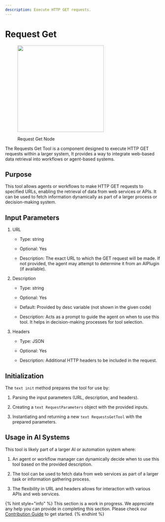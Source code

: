 ```yaml
---
description: Execute HTTP GET requests.
---
```


# Request Get

<figure><img src="../../../.gitbook/assets/up-009.png" alt="" width="280"><figcaption><p>Request Get Node</p></figcaption></figure>

The Requests Get Tool is a component designed to execute HTTP GET requests within a larger system, 
It provides a way to integrate web-based data retrieval into workflows or agent-based systems.

## Purpose

This tool allows agents or workflows to make HTTP GET requests to specified URLs, enabling the retrieval of data from web services or APIs. It can be used to fetch information dynamically as part of a larger process or decision-making system.

## Input Parameters

1. URL

    - Type: string

    - Optional: Yes

    - Description: The exact URL to which the GET request will be made. If not provided, the agent may attempt to determine it from an AIPlugin (if available).

2. Description

    - Type: string

    - Optional: Yes

    - Default: Provided by desc variable (not shown in the given code)

    - Description: Acts as a prompt to guide the agent on when to use this tool. It helps in decision-making processes for tool selection.

3. Headers

    - Type: JSON

    - Optional: Yes

    - Description: Additional HTTP headers to be included in the request.


## Initialization

The ```text init``` method prepares the tool for use by:

1. Parsing the input parameters (URL, description, and headers).

2. Creating a ```text RequestParameters``` object with the provided inputs.

3. Instantiating and returning a new ```text RequestsGetTool``` with the prepared parameters.


## Usage in AI Systems

This tool is likely part of a larger AI or automation system where:

1. An agent or workflow manager can dynamically decide when to use this tool based on the provided description.

2. The tool can be used to fetch data from web services as part of a larger task or information gathering process.

3. The flexibility in URL and headers allows for interaction with various APIs and web services.



{% hint style="info" %}
This section is a work in progress. We appreciate any help you can provide in completing this section. Please check our [Contribution Guide](../../../contributing/) to get started.
{% endhint %}
